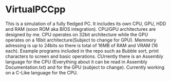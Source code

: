 # VirtualPCCpp

This is a simulation of a fully fledged PC. It includes its own CPU, GPU, HDD and RAM (soon ROM aka BIOS integration). CPU/GPU architectures are designed by me. CPU operates on 32bit architecture while the GPU operates on a 16bit architecture(Subject to change for GPU). Memmory adressing is up to 24bits so there is total of 16MB of RAM and VRAM (16 each). Example programs included in the repo such as Bubble sort, print characters to screen and basic operations. CUrrently there is an Assembly language for the CPU (Everything about it can be read in Assembly Documentation.txt) and for the GPU (subject to change). Currently working on a C-Like language for the CPU.
